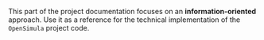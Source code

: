 This part of the project documentation focuses on
an **information-oriented** approach. Use it as a
reference for the technical implementation of the
`OpenSimula` project code.
